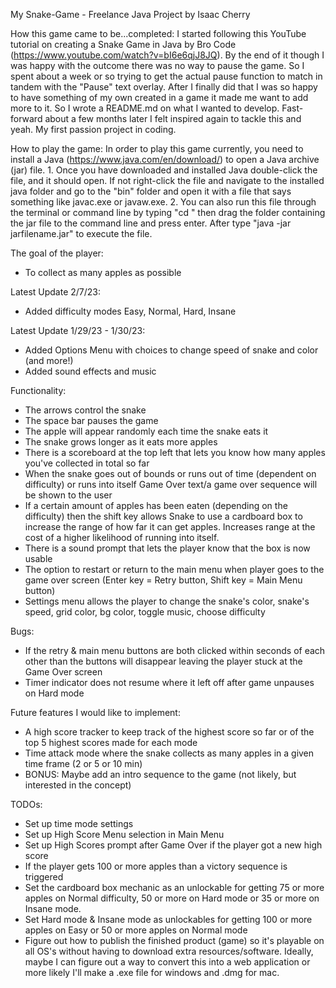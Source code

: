 My Snake-Game - Freelance Java Project
by Isaac Cherry

How this game came to be...completed: I started following this YouTube tutorial on creating a Snake Game in Java by 
Bro Code (https://www.youtube.com/watch?v=bI6e6qjJ8JQ). By the end of it though I was happy with the outcome there was 
no way to pause the game. So I spent about a week or so trying to get the actual pause function to match in tandem with 
the "Pause" text overlay. After I finally did that I was so happy to have something of my own created in a game it made 
me want to add more to it. So I wrote a README.md on what I wanted to develop. Fast-forward about a few months later I 
felt inspired again to tackle this and yeah. My first passion project in coding.

How to play the game: In order to play this game currently, you need to install a Java (https://www.java.com/en/download/)
to open a Java archive (jar) file. 1. Once you have downloaded and installed Java double-click the file, and it should 
open. If not right-click the file and navigate to the installed java folder and go to the "bin" folder and open it with 
a file that says something like javac.exe or javaw.exe. 2. You can also run this file through the terminal or command 
line by typing "cd " then drag the folder containing the jar file to the command line and press enter. After type 
"java -jar jarfilename.jar" to execute the file.

The goal of the player:
- To collect as many apples as possible

Latest Update 2/7/23:
- Added difficulty modes Easy, Normal, Hard, Insane

Latest Update 1/29/23 - 1/30/23:
- Added Options Menu with choices to change speed of snake and color (and more!)
- Added sound effects and music

Functionality:
- The arrows control the snake
- The space bar pauses the game
- The apple will appear randomly each time the snake eats it
- The snake grows longer as it eats more apples
- There is a scoreboard at the top left that lets you know how many apples you've collected in total so far
- When the snake goes out of bounds or runs out of time (dependent on difficulty) or runs into itself Game Over text/a 
game over sequence will be shown to the user
- If a certain amount of apples has been eaten (depending on the difficulty) then the shift key allows Snake to use a 
cardboard box to increase the range of how far it can get apples. Increases range at the cost of a higher likelihood of
running into itself.
- There is a sound prompt that lets the player know that the box is now usable
- The option to restart or return to the main menu when player goes to the game over screen 
(Enter key = Retry button, Shift key = Main Menu button)
- Settings menu allows the player to change the snake's color, snake's speed, grid color, bg color, toggle music, choose
difficulty

Bugs:
- If the retry & main menu buttons are both clicked within seconds of each other than the buttons will disappear leaving
the player stuck at the Game Over screen
- Timer indicator does not resume where it left off after game unpauses on Hard mode

Future features I would like to implement:
- A high score tracker to keep track of the highest score so far or of the top 5 highest scores made for each mode
- Time attack mode where the snake collects as many apples in a given time frame (2 or 5 or 10 min)
- BONUS: Maybe add an intro sequence to the game (not likely, but interested in the concept)

TODOs:
- Set up time mode settings
- Set up High Score Menu selection in Main Menu
- Set up High Scores prompt after Game Over if the player got a new high score
- If the player gets 100 or more apples than a victory sequence is triggered
- Set the cardboard box mechanic as an unlockable for getting 75 or more apples on Normal difficulty, 50 or more on 
Hard mode or 35 or more on Insane mode.
- Set Hard mode & Insane mode as unlockables for getting 100 or more apples on Easy or 50 or more apples on Normal mode
- Figure out how to publish the finished product (game) so it's playable on all OS's without having to download extra 
resources/software. Ideally, maybe I can figure out a way to convert this into a web application or more likely I'll 
make a .exe file for windows and .dmg for mac.
